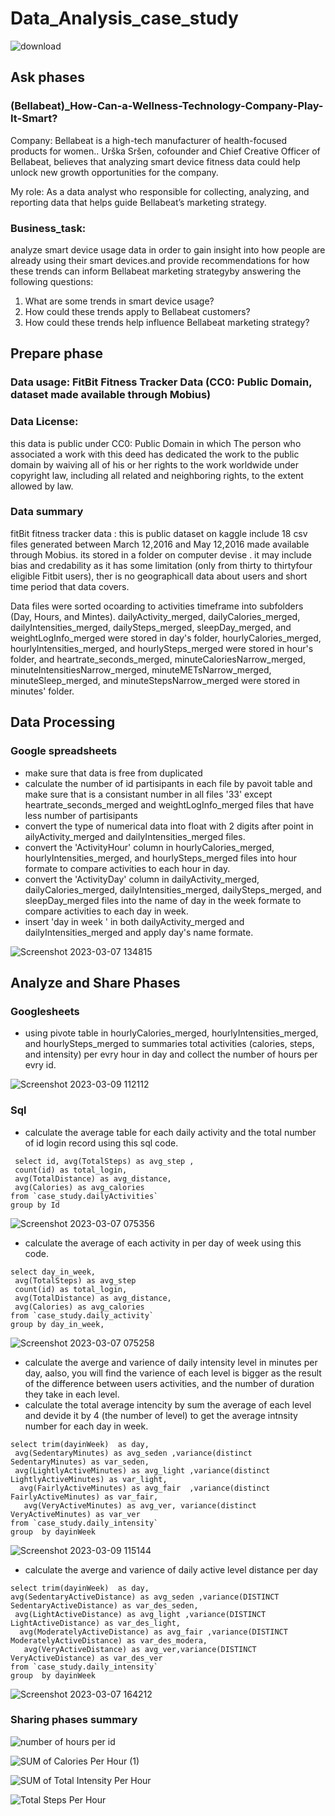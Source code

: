 # Data_Analysis_case_study

   ![download](https://user-images.githubusercontent.com/107117693/223338806-497f771b-4d59-4d2c-bf29-7cfff12620fe.png)


## Ask phases

### (Bellabeat)_How-Can-a-Wellness-Technology-Company-Play-It-Smart?
Company: Bellabeat is a high-tech manufacturer of health-focused products for women.. Urška Sršen, cofounder and Chief Creative Officer of Bellabeat, believes that analyzing smart
device fitness data could help unlock new growth opportunities for the company.

My role: As a data analyst who responsible for collecting, analyzing, and reporting data that helps guide Bellabeat’s marketing strategy. 

### Business_task:
 analyze smart device usage data in order to gain insight into how people are already using their smart devices.and provide recommendations for how these trends can inform Bellabeat marketing strategyby answering the following questions:

  1. What are some trends in smart device usage?
  2. How could these trends apply to Bellabeat customers?
  3. How could these trends help influence Bellabeat marketing strategy?

## Prepare phase
### Data usage: FitBit Fitness Tracker Data (CC0: Public Domain, dataset made available through Mobius)

### Data License: 
this data is public under CC0: Public Domain in which The person who associated a work with this deed has dedicated the work to the public domain by waiving all of his or her rights to the work worldwide under copyright law, including all related and neighboring rights, to the extent allowed by law.

### Data summary
fitBit fitness tracker data : this is public dataset on kaggle include 18 csv files generated between March 12,2016 and May 12,2016  made available through Mobius. its stored in a folder on computer devise . it may include bias and credability as it has  some limitation (only from thirty to thirtyfour eligible Fitbit users), ther is no geographicall data about users and short time period that data covers.

Data files were sorted ocoarding to activities timeframe into subfolders (Day, Hours, and Mintes). dailyActivity_merged, dailyCalories_merged, dailyIntensities_merged, dailySteps_merged, sleepDay_merged, and weightLogInfo_merged were stored in day's folder, hourlyCalories_merged, hourlyIntensities_merged, and hourlySteps_merged were stored in hour's folder, and heartrate_seconds_merged, minuteCaloriesNarrow_merged, minuteIntensitiesNarrow_merged, minuteMETsNarrow_merged, minuteSleep_merged, and minuteStepsNarrow_merged were stored in minutes' folder. 


## Data Processing

### Google spreadsheets 
 - make sure that data is free from duplicated
 - calculate the number of id partisipants in each file by pavoit table and make sure that is a consistant number in all files '33' except heartrate_seconds_merged and weightLogInfo_merged files that have less number of partisipants
 - convert the type of numerical data into float with 2 digits after point in ailyActivity_merged and dailyIntensities_merged files.
 - convert the 'ActivityHour' column in hourlyCalories_merged, hourlyIntensities_merged, and hourlySteps_merged files into hour formate to compare  activities to each hour in day.
 - convert the 'ActivityDay' column in dailyActivity_merged, dailyCalories_merged, dailyIntensities_merged, dailySteps_merged, and sleepDay_merged files into the name of day in the week formate to compare  activities to each day in week.
 - insert 'day in week ' in both dailyActivity_merged and dailyIntensities_merged and apply day's name formate.

![Screenshot 2023-03-07 134815](https://user-images.githubusercontent.com/107117693/223413814-a3e1077f-adb4-4494-8772-809c595daf1d.png)


## Analyze and Share Phases

### Googlesheets

- using pivote table in hourlyCalories_merged, hourlyIntensities_merged, and hourlySteps_merged to summaries total activities (calories, steps, and intensity) per evry hour in day and collect the number of hours per evry id.


![Screenshot 2023-03-09 112112](https://user-images.githubusercontent.com/107117693/223977460-24473c13-3ac5-48c7-85ea-2d51324b1a7b.png)




### Sql

 - calculate the average  table for each daily activity and the total number of id login record using this sql code. 

```
 select id, avg(TotalSteps) as avg_step ,
 count(id) as total_login,
 avg(TotalDistance) as avg_distance, 
 avg(Calories) as avg_calories
from `case_study.dailyActivities`
group by Id

```

![Screenshot 2023-03-07 075356](https://user-images.githubusercontent.com/107117693/223336614-3d7455a9-970a-44d3-85a8-51e45a37151a.png)


- calculate the average of each activity in per day of week using this code.


```
select day_in_week,
 avg(TotalSteps) as avg_step  
 count(id) as total_login,
 avg(TotalDistance) as avg_distance,
 avg(Calories) as avg_calories 
from `case_study.daily_activity`
group by day_in_week,
```
![Screenshot 2023-03-07 075258](https://user-images.githubusercontent.com/107117693/223336764-de96e1fb-fd78-42a7-b083-1d14476b6971.png)


- calculate the averge and varience of daily intensity level  in minutes per day, aalso, you will find the varience of each level is bigger as the result of the difference between users activities, and the number of duration they take in each level.
- calculate the total average intencity by sum the average of each level and devide it by 4 (the number of level) to get the average intnsity number for each day in week.
```
select trim(dayinWeek)  as day,
 avg(SedentaryMinutes) as avg_seden ,variance(distinct SedentaryMinutes) as var_seden,
 avg(LightlyActiveMinutes) as avg_light ,variance(distinct LightlyActiveMinutes) as var_light,
  avg(FairlyActiveMinutes) as avg_fair  ,variance(distinct FairlyActiveMinutes) as var_fair,
   avg(VeryActiveMinutes) as avg_ver, variance(distinct VeryActiveMinutes) as var_ver
from `case_study.daily_intensity`
group  by dayinWeek
```


![Screenshot 2023-03-09 115144](https://user-images.githubusercontent.com/107117693/223985220-527a7acf-4f66-4e3d-92e0-e0874dd4a90b.png)


- calculate the averge and varience of daily active level distance per day
 ```
select trim(dayinWeek)  as day,
 avg(SedentaryActiveDistance) as avg_seden ,variance(DISTINCT SedentaryActiveDistance) as var_des_seden,
  avg(LightActiveDistance) as avg_light ,variance(DISTINCT LightActiveDistance) as var_des_light,
   avg(ModeratelyActiveDistance) as avg_fair ,variance(DISTINCT ModeratelyActiveDistance) as var_des_modera,
    avg(VeryActiveDistance) as avg_ver,variance(DISTINCT VeryActiveDistance) as var_des_ver
from `case_study.daily_intensity`
group  by dayinWeek

```
![Screenshot 2023-03-07 164212](https://user-images.githubusercontent.com/107117693/223455488-367fbef9-076f-4355-a6ca-41556500c63d.png)



### Sharing phases summary






![number of hours per id](https://user-images.githubusercontent.com/107117693/223977508-a63e89f5-5599-4324-98f5-afc445ce3b15.png)



![SUM of Calories Per Hour (1)](https://user-images.githubusercontent.com/107117693/223221304-69ff0637-a4f9-4059-a902-723751044d33.png)



![SUM of Total Intensity Per Hour](https://user-images.githubusercontent.com/107117693/223220258-cd1fa7a2-cf72-4282-90b0-c6112365bf73.png)



![Total Steps Per Hour](https://user-images.githubusercontent.com/107117693/223220379-12ec5629-64fa-4f4c-a2ef-3cfdd67bf8ef.png)


